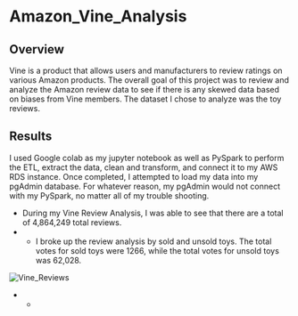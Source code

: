 # Amazon_Vine_Analysis
## Overview
Vine is a product that allows users and manufacturers to review ratings on various Amazon products. The overall goal of this project was to review and analyze the Amazon review data to see if there is any skewed data based on biases from Vine members. The dataset I chose to analyze was the toy reviews.
## Results
I used Google colab as my jupyter notebook as well as PySpark to perform the ETL, extract the data, clean and transform, and connect it to my AWS RDS instance. Once completed, I attempted to load my data into my pgAdmin database. For whatever reason, my pgAdmin would not connect with my PySpark, no matter all of my trouble shooting.
* During my Vine Review Analysis, I was able to see that there are a total of 4,864,249 total reviews.
* * I broke up the review analysis by sold and unsold toys. The total votes for sold toys were 1266, while the total votes for unsold toys was 62,028.

![Vine_Reviews](https://user-images.githubusercontent.com/104965708/200471646-425f3596-3c21-451c-aa41-caf4161863b1.png)

* * 
